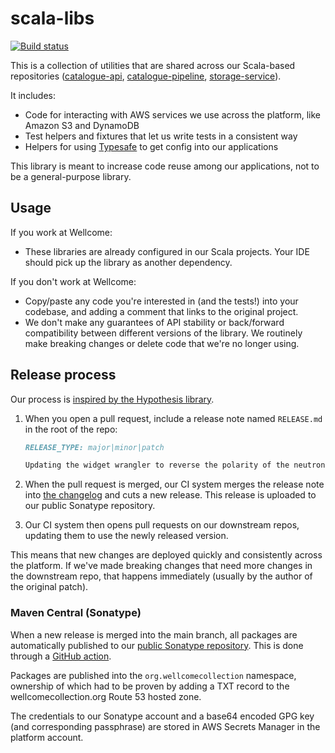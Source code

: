 # scala-libs

[![Build status](https://badge.buildkite.com/4a84a28feca6865e192e0adaba1c2e33f1e773e58957459c47.svg?branch=main)](https://buildkite.com/wellcomecollection/scala-libraries)

This is a collection of utilities that are shared across our Scala-based repositories ([catalogue-api], [catalogue-pipeline], [storage-service]).

It includes:

*   Code for interacting with AWS services we use across the platform, like Amazon S3 and DynamoDB
*   Test helpers and fixtures that let us write tests in a consistent way
*   Helpers for using [Typesafe] to get config into our applications

This library is meant to increase code reuse among our applications, not to be a general-purpose library.

[catalogue-api]: https://github.com/wellcomecollection/catalogue-api
[catalogue-pipeline]: https://github.com/wellcomecollection/catalogue-pipeline
[storage-service]: https://github.com/wellcomecollection/storage-service
[elastic4s]: https://github.com/sksamuel/elastic4s
[Typesafe]: https://lightbend.github.io/config/


## Usage

If you work at Wellcome:

*   These libraries are already configured in our Scala projects.
    Your IDE should pick up the library as another dependency.

If you don't work at Wellcome:

*   Copy/paste any code you're interested in (and the tests!) into your codebase, and adding a comment that links to the original project.
*   We don't make any guarantees of API stability or back/forward compatibility between different versions of the library.
    We routinely make breaking changes or delete code that we're no longer using.



## Release process

Our process is [inspired by the Hypothesis library](https://hypothesis.works/articles/continuous-releases/).

1.  When you open a pull request, include a release note named `RELEASE.md` in the root of the repo:

    ```md
    RELEASE_TYPE: major|minor|patch

    Updating the widget wrangler to reverse the polarity of the neutron flow.
    ```

2.  When the pull request is merged, our CI system merges the release note into [the changelog](./CHANGELOG.md) and cuts a new release.
    This release is uploaded to our public Sonatype repository.

3.  Our CI system then opens pull requests on our downstream repos, updating them to use the newly released version.

This means that new changes are deployed quickly and consistently across the platform.
If we've made breaking changes that need more changes in the downstream repo, that happens immediately (usually by the author of the original patch).

### Maven Central (Sonatype)

When a new release is merged into the main branch, all packages are automatically published to our [public Sonatype repository](https://central.sonatype.com/namespace/org.wellcomecollection).
This is done through a [GitHub action](.github/workflows/release.yml).

Packages are published into the `org.wellcomecollection` namespace, ownership of which had to be proven by adding a TXT record to the wellcomecollection.org Route 53 hosted zone. 

The credentials to our Sonatype account and a base64 encoded GPG key (and corresponding passphrase) are stored in AWS Secrets Manager in the platform account.
